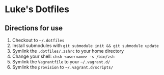 # Luke's Dotfiles

## Directions for use

1. Checkout to `~/.dotfiles`
1. Install submodules with `git submodule init && git submodule update`
1. Symlink the `.dotfiles/.zshrc` to your home directory
1. Change your shell: `chsh <username> -s /bin/zsh`
1. Symlink the `Vagrantfile` to your `~/.vagrant.d/`
1. Symlink the `provision` to `~/.vagrant.d/scripts/`
